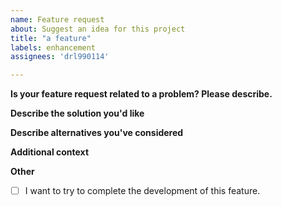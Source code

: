 ```yaml
---
name: Feature request
about: Suggest an idea for this project
title: "a feature"
labels: enhancement
assignees: 'drl990114'

---
```

<!-- Language suggestions / 语言建议 -->
<!--  You can use english to describe. -->
<!-- 你可以使用中文来描述 -->

**Is your feature request related to a problem? Please describe.**
<!-- A clear and concise description of what the problem is. Ex. I'm always frustrated when [...] -->

**Describe the solution you'd like**
<!-- A clear and concise description of what you want to happen. -->

**Describe alternatives you've considered**
<!-- A clear and concise description of any alternative solutions or features you've considered. -->

**Additional context**
<!-- Add any other context or screenshots about the feature request here. -->

**Other**

-   [ ] I want to try to complete the development of this feature.
